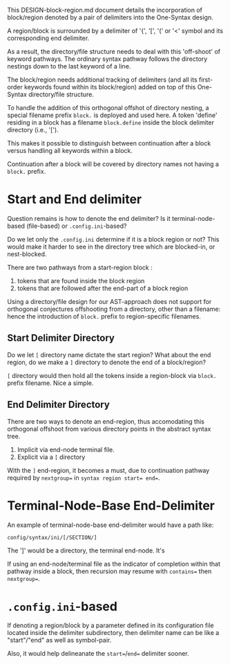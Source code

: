 This DESIGN-block-region.md document details the incorporation of
block/region denoted by a pair of delimiters into the One-Syntax design.

A region/block is surrounded by a delimiter of '{', '[', '(' or '<' symbol and its corresponding end delimiter.

As a result, the directory/file structure needs to deal with this 'off-shoot' of
keyword pathways.  The ordinary syntax pathway follows the directory nestings down
to the last keyword of a line.

The block/region needs additional tracking of delimiters (and all its first-order keywords found within its block/region) added on top of this One-Syntax directory/file structure.

To handle the addition of this orthogonal offshot of directory nesting, a special filename prefix `block.` is deployed and used here.  A token 'define' residing in a block has a filename `block.define` inside the block delimiter directory (i.e., '[').

This makes it possible to distinguish between continuation after a block versus handling all keywords within a block.

Continuation after a block will be covered by directory names not having a `block.` prefix.

# Start and End delimiter

Question remains is how to denote the end delimiter?  Is it terminal-node-based (file-based) or `.config.ini`-based?

Do we let only the `.config.ini` determine if it is a block region or not?  This would make it harder to see in the directory tree which are blocked-in, or nest-blocked.

There are two pathways from a start-region block :

1. tokens that are found inside the block region
2. tokens that are followed after the end-part of a block region

Using a directory/file design for our AST-approach does not support for orthogonal
conjectures offshooting from a directory, other than a filename: hence the introduction of `block.` prefix to region-specific filenames.

## Start Delimiter Directory
Do we let `[` directory name dictate the start region?  What about the end region, do we make a `]` directory to denote the end of a block/region?

`[` directory would then hold all the tokens inside a region-block via `block.` prefix filename.  Nice a simple.

## End Delimiter Directory
There are two ways to denote an end-region, thus accomodating this orthogonal offshoot from various directory points in the abstract syntax tree.

1.  Implicit via end-node terminal file.
2.  Explicit via a `[` directory


With the `]` end-region, it becomes a must, due to continuation pathway required by `nextgroup=` in `syntax region start= end=`.



# Terminal-Node-Base End-Delimiter
An example of terminal-node-base end-delimiter would have a path like:

    config/syntax/ini/[/SECTION/] 

The ']' would be a directory, the terminal end-node.  It's 

If using an end-node/terminal file as the indicator of completion within that pathway inside a block, then recursion may resume with `contains=` then `nextgroup=`.

# `.config.ini`-based
If denoting a region/block by a parameter defined in its configuration file located inside the delimiter subdirectory, then delimiter name can be like a "start"/"end" as well as symbol-pair.

Also, it would help delineanate the `start=`/`end=` delimiter sooner.


